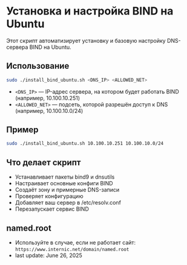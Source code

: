 # Установка и настройка BIND на Ubuntu

Этот скрипт автоматизирует установку и базовую настройку DNS-сервера BIND на Ubuntu.

## Использование

```bash
sudo ./install_bind_ubuntu.sh <DNS_IP> <ALLOWED_NET>
```

- `<DNS_IP>` — IP-адрес сервера, на котором будет работать BIND (например, 10.100.10.251)
- `<ALLOWED_NET>` — подсеть, которой разрешён доступ к DNS (например, 10.100.10.0/24)

## Пример

```bash
sudo ./install_bind_ubuntu.sh 10.100.10.251 10.100.10.0/24
```

## Что делает скрипт
- Устанавливает пакеты bind9 и dnsutils
- Настраивает основные конфиги BIND
- Создаёт зону и примерные DNS-записи
- Проверяет конфигурацию
- Добавляет ваш сервер в /etc/resolv.conf
- Перезапускает сервис BIND

## named.root
- Используйте в случае, если не работает сайт: `https://www.internic.net/domain/named.root`
- last update: June 26, 2025


